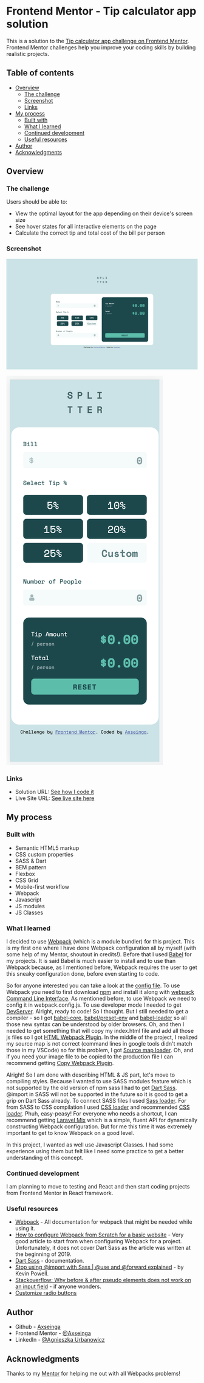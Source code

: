 # Frontend Mentor - Tip calculator app solution

This is a solution to the [Tip calculator app challenge on Frontend Mentor](https://www.frontendmentor.io/challenges/tip-calculator-app-ugJNGbJUX). Frontend Mentor challenges help you improve your coding skills by building realistic projects.

## Table of contents

-   [Overview](#overview)
    -   [The challenge](#the-challenge)
    -   [Screenshot](#screenshot)
    -   [Links](#links)
-   [My process](#my-process)
    -   [Built with](#built-with)
    -   [What I learned](#what-i-learned)
    -   [Continued development](#continued-development)
    -   [Useful resources](#useful-resources)
-   [Author](#author)
-   [Acknowledgments](#acknowledgments)

## Overview

### The challenge

Users should be able to:

-   View the optimal layout for the app depending on their device's screen size
-   See hover states for all interactive elements on the page
-   Calculate the correct tip and total cost of the bill per person

### Screenshot

![](./design/screenshot.png)

![](./design/screenshot-mobile.png)

### Links

-   Solution URL: [See how I code it](https://github.com/axseinga/tip-calculator-app)
-   Live Site URL: [See live site here](https://axseinga-tip-calculator-app.netlify.app/)

## My process

### Built with

-   Semantic HTML5 markup
-   CSS custom properties
-   SASS & Dart
-   BEM pattern
-   Flexbox
-   CSS Grid
-   Mobile-first workflow
-   Webpack
-   Javascript
-   JS modules
-   JS Classes

### What I learned

I decided to use [Webpack](https://webpack.js.org/) (which is a module bundler) for this project. This is my first one where I have done Webpack configuration all by myself (with some help of my Mentor, shoutout in credits!). Before that I used [Babel](https://babeljs.io/) for my projects. It is said Babel is much easier to install and to use than Webpack because, as I mentioned before, Webpack requires the user to get this sneaky configuration done, before even starting to code.

So for anyone interested you can take a look at the [config file](https://github.com/axseinga/tip-calculator-app/blob/main/webpack.config.js).
To use Webpack you need to first download [npm](https://www.npmjs.com/package/webpack) and install it along with [webpack Command Line Interface](https://webpack.js.org/api/cli/). As mentioned before, to use Webpack we need to config it in webpack.config.js. To use developer mode I needed to get [DevServer](https://webpack.js.org/configuration/dev-server/). Alright, ready to code! So I thought. But I still needed to get a compiler - so I got [babel-core](https://www.npmjs.com/package/@babel/core), [babel/preset-env](https://babeljs.io/docs/en/babel-preset-env) and [babel-loader](https://webpack.js.org/loaders/babel-loader/) so all those new syntax can be understood by older browsers. Oh, and then I needed to get something that will copy my index.html file and add all those js files so I got [HTML Webpack Plugin](https://webpack.js.org/plugins/html-webpack-plugin/). In the middle of the project, I realized my source map is not correct (command lines in google tools didn't match those in my VSCode) so for this problem, I got [Source map loader](https://webpack.js.org/configuration/devtool/). Oh, and if you need your image file to be copied to the production file I can recommend getting [Copy Webpack Plugin](https://webpack.js.org/plugins/copy-webpack-plugin/).

Alright! So I am done with describing HTML & JS part, let's move to compiling styles. Because I wanted to use SASS modules feature which is not supported by the old version of npm sass I had to get [Dart Sass](https://sass-lang.com/dart-sass). @import in SASS will not be supported in the future so it is good to get a grip on Dart Sass already. To connect SASS files I used [Sass loader](https://webpack.js.org/loaders/sass-loader/). For from SASS to CSS compilation I used [CSS loader](https://webpack.js.org/loaders/css-loader/) and recommended [CSS loader](https://webpack.js.org/loaders/style-loader/). Phuh, easy-peasy! For everyone who needs a shortcut, I can recommend getting [Laravel Mix](https://laravel-mix.com/docs/6.0/installation) which is a simple, fluent API for dynamically constructing Webpack configuration. But for me this time it was extremely important to get to know Webpack on a good level.

In this project, I wanted as well use Javascript Classes. I had some experience using them but felt like I need some practice to get a better understanding of this concept.

### Continued development

I am planning to move to testing and React and then start coding projects from Frontend Mentor in React framework.

### Useful resources

-   [Webpack](https://webpack.js.org/) - All documentation for webpack that might be needed while using it.
-   [How to configure Webpack from Scratch for a basic website](https://dev.to/antonmelnyk/how-to-configure-webpack-from-scratch-for-a-basic-website-46a5) - Very good article to start from when configuring Webpack for a project. Unfortunately, it does not cover Dart Sass as the article was written at the beginning of 2019.
-   [Dart Sass](https://sass-lang.com/dart-sass) - documentation.
-   [Stop using @import with Sass | @use and @forward explained](https://www.youtube.com/watch?v=CR-a8upNjJ0) - by Kevin Powell.
-   [Stackoverflow: Why before & after pseudo elements does not work on an input field](https://stackoverflow.com/questions/2587669/can-i-use-a-before-or-after-pseudo-element-on-an-input-field) - if anyone wonders.
-   [Customize radio buttons](https://markheath.net/post/customize-radio-button-css)

## Author

-   Github - [Axseinga](https://github.com/axseinga)
-   Frontend Mentor - [@Axseinga](https://www.frontendmentor.io/profile/axseinga)
-   LinkedIn - [@Agnieszka Urbanowicz](https://www.linkedin.com/in/agnieszka-urbanowicz-051147151/)

## Acknowledgments

Thanks to my [Mentor](https://devmentor.pl/) for helping me out with all Webpacks problems!
